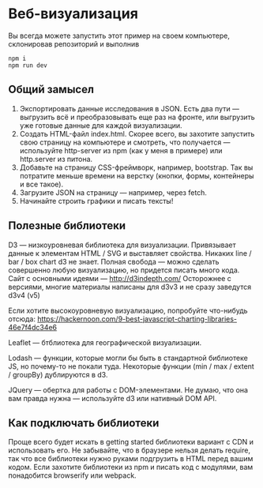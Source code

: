 # Веб-визуализация

Вы всегда можете запустить этот пример на своем компьютере,
склонировав репозиторий и выполнив
```
npm i
npm run dev
```

## Общий замысел

1. Экспортировать данные исследования в JSON. Есть два пути — выгрузить всё и
преобразовывать еще раз на фронте, или выгрузить уже готовые данные для каждой
визуализации.
2. Создать HTML-файл index.html. Скорее всего, вы захотите запустить
свою страницу на компьютере и смотреть, что получается — используйте
http-server из npm (как у меня в примере) или http.server из питона.
3. Добавьте на страницу CSS-фреймворк, например, bootstrap. Так вы потратите
меньше времени на верстку (кнопки, формы, контейнеры и все такое).
4. Загрузите JSON на страницу — например, через fetch.
5. Начинайте строить графики и писать тексты!

## Полезные библиотеки

D3 — низкоуровневая библиотека для визуализации. Привязывает
данные к элементам HTML / SVG и выставляет свойства. Никаких line / bar / box chart
d3 не знает. Полная свобода — можно сделать совершенно любую визуализацию, но
придется писать много кода. Сайт с основными идеями — http://d3indepth.com/
Осторожнее с версиями, многие материалы написаны для d3v3 и не сразу заведутся d3v4 (v5)

Если хотите высокоуровневую визуализацию, попробуйте что-нибудь отсюда: https://hackernoon.com/9-best-javascript-charting-libraries-46e7f4dc34e6

Leaflet — бтблиотека для географической визуализации.

Lodash — функции, которые могли бы быть в стандартной библиотеке JS,
но почему-то не покали туда. Некоторые функции (min / max / extent / groupBy)
дублируются в d3.

JQuery — обертка для работы с DOM-элементами. Не думаю, что она вам правда нужна —
используйте d3 или нативный DOM API.

## Как подключать библиотеки

Проще всего будет искать в getting started библиотеки вариант с CDN и использовать его.
Не забывайте, что в браузере нельзя делать require, так что все библиотеки
нужно руками подгрузить в HTML перед вашим кодом. Если захотите библиотеки из
npm и писать код с модулями, вам понадобится browserify или webpack.
